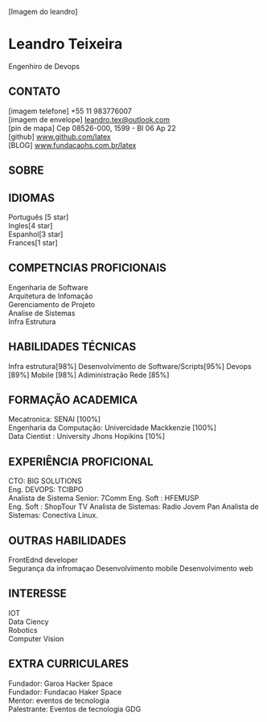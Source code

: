 [Imagem do leandro]  
# Leandro Teixeira   
Engenhiro de Devops


## CONTATO  
[imagem telefone] +55 11 983776007  
[imagem de envelope] leandro.tex@outlook.com  
[pin de mapa] Cep 08526-000, 1599 - Bl 06 Ap 22  
[github] www.github.com/latex  
[BLOG] www.fundacaohs.com.br/latex

## SOBRE   

## IDIOMAS    
Português [5 star]  
Ingles[4 star]  
Espanhol[3 star]  
Frances[1 star]  

## COMPETNCIAS PROFICIONAIS  
Engenharia de Software  
Arquitetura de Infomação   
Gerenciamento de Projeto   
Analise de Sistemas  
Infra Estrutura  

## HABILIDADES TÉCNICAS 
Infra estrutura[98%]
Desenvolvimento de Software/Scripts[95%]
Devops [89%]
Mobile [98%]
Adiministração Rede [85%]


## FORMAÇÃO ACADEMICA  
Mecatronica: SENAI [100%]  
Engenharia da Computação: Univercidade Mackkenzie [100%]  
Data Cientist : University Jhons Hopikins [10%]  


##  EXPERIÊNCIA PROFICIONAL  
CTO: BIG SOLUTIONS  
Eng. DEVOPS: TCIBPO  
Analista de Sistema Senior: 7Comm
Eng. Soft : HFEMUSP  
Eng. Soft : ShopTour TV
Analista de Sistemas: Radio Jovem Pan
Analista de Sistemas: Conectiva Linux.


## OUTRAS HABILIDADES  
FrontEdnd developer  
Segurança da infromaçao
Desenvolvimento mobile
Desenvolvimento web

## INTERESSE   
IOT  
Data Ciency  
Robotics  
Computer Vision  

## EXTRA CURRICULARES  
Fundador: Garoa Hacker Space  
Fundador: Fundacao Haker Space  
Mentor: eventos de tecnologia  
Palestrante: Eventos de tecnologia GDG 


